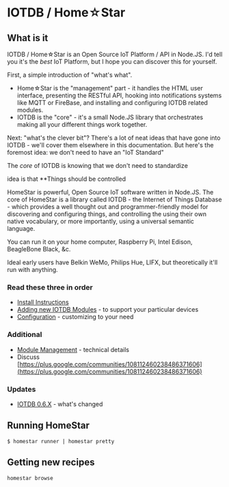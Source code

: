 # IOTDB / Home☆Star

## What is it

IOTDB / Home☆Star is an Open Source IoT Platform / API in Node.JS. I'd tell you it's the _best_ IoT Platform, but I hope you can discover this for yourself.

First, a simple introduction of "what's what".

* Home☆Star is the "management" part - it handles the HTML user interface, presenting the RESTful API, hooking into notifications systems like MQTT or FireBase, and installing and configuring IOTDB related modules.
* IOTDB is the "core" - it's a small Node.JS library that orchestrates making all your different things work together.

Next: "what's the clever bit"? There's a lot of neat ideas that have gone into IOTDB - we'll cover them elsewhere in this documentation. But here's the foremost idea: we don't need to have an "IoT Standard"


 The _core_ of IOTDB is knowing that we don't need to standardize

idea is that **Things should be controlled






HomeStar is powerful, Open Source IoT software written in Node.JS.
The core of HomeStar is a library called IOTDB - the Internet of Things
Database - which provides a well thought out and programmer-friendly
model for discovering and configuring things, and controlling the using
their own native vocabulary, or more importantly, using a universal
semantic language.

You can run it on your home computer, Raspberry Pi,
Intel Edison, BeagleBone Black, &c.

Ideal early users have Belkin WeMo, Philips Hue,
LIFX, but theoretically it'll run with anything.

### Read these three in order

* [Install Instructions](docs/install.md)
* [Adding new IOTDB Modules](docs/modules.md) - to support your particular devices
* [Configuration](docs/configure.md) - customizing to your need

### Additional

* [Module Management](docs/command-install.md) - technical details
* Discuss [https://plus.google.com/communities/108112460238486371606](https://plus.google.com/communities/108112460238486371606)

### Updates

* [IOTDB 0.6.X](docs/IOTDB-0.6.md) - what's changed

## Running HomeStar

    $ homestar runner | homestar pretty

## Getting new recipes

    homestar browse

